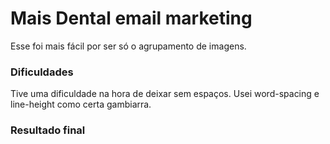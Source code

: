 # Mais Dental email marketing
Esse foi mais fácil por ser só o agrupamento de imagens.
### Dificuldades
Tive uma dificuldade na hora de deixar sem espaços. Usei word-spacing e line-height como certa gambiarra.
### Resultado final